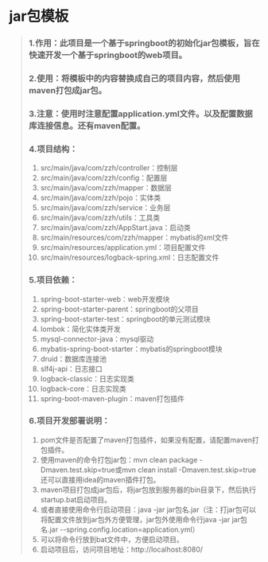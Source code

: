 # jar包模板

> ### 1.作用：此项目是一个基于springboot的初始化jar包模板，旨在快速开发一个基于springboot的web项目。
> ### 2.使用：将模板中的内容替换成自己的项目内容，然后使用maven打包成jar包。
> ### 3.注意：使用时注意配置application.yml文件。以及配置数据库连接信息。还有maven配置。
> ### 4.项目结构：
> 1. src/main/java/com/zzh/controller：控制层
> 2. src/main/java/com/zzh/config：配置层
> 3. src/main/java/com/zzh/mapper：数据层
> 4. src/main/java/com/zzh/pojo：实体类
> 5. src/main/java/com/zzh/service：业务层
> 6. src/main/java/com/zzh/utils：工具类
> 7. src/main/java/com/zzh/AppStart.java：启动类
> 8. src/main/resources/com/zzh/mapper：mybatis的xml文件
> 9. src/main/resources/application.yml：项目配置文件
> 10. src/main/resources/logback-spring.xml：日志配置文件
> 
> ### 5.项目依赖：
> 1. spring-boot-starter-web：web开发模块
> 2. spring-boot-starter-parent：springboot的父项目
> 3. spring-boot-starter-test：springboot的单元测试模块
> 4. lombok：简化实体类开发
> 5. mysql-connector-java：mysql驱动
> 6. mybatis-spring-boot-starter：mybatis的springboot模块
> 7. druid：数据库连接池
> 8. slf4j-api：日志接口
> 9. logback-classic：日志实现类
> 10. logback-core：日志实现类
> 11. spring-boot-maven-plugin：maven打包插件
> ### 6.项目开发部署说明：
> 1. pom文件是否配置了maven打包插件，如果没有配置，请配置maven打包插件。
> 2. 使用maven的命令打包jar包：mvn clean package -Dmaven.test.skip=true或mvn clean install -Dmaven.test.skip=true还可以直接用idea的maven插件打包。
> 3. maven项目打包成jar包后，将jar包放到服务器的bin目录下，然后执行startup.bat启动项目。
> 4. 或者直接使用命令行启动项目：java -jar jar包名.jar（注：打jar包可以将配置文件放到jar包外方便管理，jar包外使用命令行java -jar jar包名.jar --spring.config.location=application.yml）
> 5. 可以将命令行放到bat文件中，方便启动项目。
> 6. 启动项目后，访问项目地址：http://localhost:8080/
